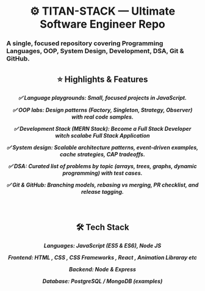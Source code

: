 <h1 align='center'>⚙️ TITAN-STACK — Ultimate Software Engineer Repo</h1>
<h3 alig='center'>A single, focused repository covering Programming Languages, OOP, System Design, Development, DSA, Git & GitHub.</h3>

<h2 align='center'>⭐ Highlights & Features</h2>

<h5 align='center'>✅ Language playgrounds: Small, focused projects in JavaScript.

✅ OOP labs: Design patterns (Factory, Singleton, Strategy, Observer) with real code samples.<br>

✅ Development Stack (MERN Stack): Become a Full Stack Developer witch scalabe Full Stack Application <br>

✅ System design: Scalable architecture patterns, event-driven examples, cache strategies, CAP tradeoffs.<br>

✅ DSA: Curated list of problems by topic (arrays, trees, graphs, dynamic programming) with test cases.<br>

✅ Git & GitHub: Branching models, rebasing vs merging, PR checklist, and release tagging. </h5><br>

<h2 align='center'>🛠 Tech Stack</h2>

<h5 align='center'>Languages: JavaScript (ES5 & ES6), Node JS <br>

Frontend: HTML , CSS , CSS Frameworks , React , Animation Libraray etc<br>

Backend: Node & Express<br>

Database: PostgreSQL / MongoDB (examples)</h5><br>

